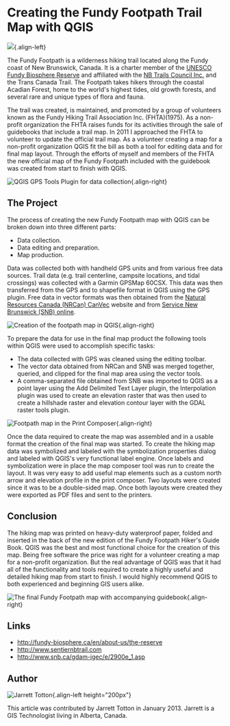 # Creating the Fundy Footpath Trail Map with QGIS

![](./images/canada_brunswick1.jpg){.align-left}

The Fundy Footpath is a wilderness hiking trail located along the Fundy
coast of New Brunswick, Canada. It is a charter member of the [UNESCO
Fundy Biosphere
Reserve](http://fundy-biosphere.ca/en/about-us/the-reserve) and
affiliated with the [NB Trails Council
Inc.](http://www.sentiernbtrail.com/) and the Trans Canada Trail. The
Footpath takes hikers through the coastal Acadian Forest, home to the
world's highest tides, old growth forests, and several rare and unique
types of flora and fauna.

The trail was created, is maintained, and promoted by a group of
volunteers known as the Fundy Hiking Trail Association Inc.
(FHTA)(1975). As a non-profit organization the FHTA raises funds for its
activities through the sale of guidebooks that include a trail map. In
2011 I approached the FHTA to volunteer to update the official trail
map. As a volunteer creating a map for a non-profit organization QGIS
fit the bill as both a tool for editing data and for final map layout.
Through the efforts of myself and members of the FHTA the new official
map of the Fundy Footpath included with the guidebook was created from
start to finish with QGIS.

![QGIS GPS Tools Plugin for data
collection](./images/canada_brunswick2.jpg){.align-right}

## The Project

The process of creating the new Fundy Footpath map with QGIS can be
broken down into three different parts:

-   Data collection.
-   Data editing and preparation.
-   Map production.

Data was collected both with handheld GPS units and from various free
data sources. Trail data (e.g. trail centerline, campsite locations, and
tidal crossings) was collected with a Garmin GPSMap 60CSX. This data was
then transferred from the GPS and to shapefile format in QGIS using the
GPS plugin. Free data in vector formats was then obtained from the
[Natural Resources Canada (NRCan)
CanVec](http://geogratis.cgdi.gc.ca/geogratis/en/product/search.do?id=5460AA9D-54CD-8349-C95E-1A4D03172FDF)
website and from [Service New Brunswick (SNB)
online](http://www.snb.ca/gdam-igec/e/2900e_1.asp).

![Creation of the footpath map in
QGIS](./images/canada_brunswick3.jpg){.align-right}

To prepare the data for use in the final map product the following tools
within QGIS were used to accomplish specific tasks:

-   The data collected with GPS was cleaned using the editing toolbar.
-   The vector data obtained from NRCan and SNB was merged together,
    queried, and clipped for the final map area using the vector tools.
-   A comma-separated file obtained from SNB was imported to QGIS as a
    point layer using the Add Delimited Text Layer plugin, the
    Interpolation plugin was used to create an elevation raster that was
    then used to create a hillshade raster and elevation contour layer
    with the GDAL raster tools plugin.

![Footpath map in the Print
Composer](./images/canada_brunswick4.jpg){.align-right}

Once the data required to create the map was assembled and in a usable
format the creation of the final map was started. To create the hiking
map data was symbolized and labeled with the symbolization properties
dialog and labeled with QGIS's very functional label engine. Once labels
and symbolization were in place the map composer tool was run to create
the layout. It was very easy to add useful map elements such as a custom
north arrow and elevation profile in the print composer. Two layouts
were created since it was to be a double-sided map. Once both layouts
were created they were exported as PDF files and sent to the printers.

## Conclusion

The hiking map was printed on heavy-duty waterproof paper, folded and
inserted in the back of the new edition of the Fundy Footpath Hiker's
Guide Book. QGIS was the best and most functional choice for the
creation of this map. Being free software the price was right for a
volunteer creating a map for a non-profit organization. But the real
advantage of QGIS was that it had all of the functionality and tools
required to create a highly useful and detailed hiking map from start to
finish. I would highly recommend QGIS to both experienced and beginning
GIS users alike.

![The final Fundy Footpath map with accompanying
guidebook](./images/canada_brunswick5.jpg){.align-right}

## Links

-   <http://fundy-biosphere.ca/en/about-us/the-reserve>
-   <http://www.sentiernbtrail.com>
-   <http://www.snb.ca/gdam-igec/e/2900e_1.asp>

## Author

![Jarrett Totton](./images/canada_brunswickaut.jpg){.align-left
height="200px"}

This article was contributed by Jarrett Totton in January 2013. Jarrett
is a GIS Technologist living in Alberta, Canada.
